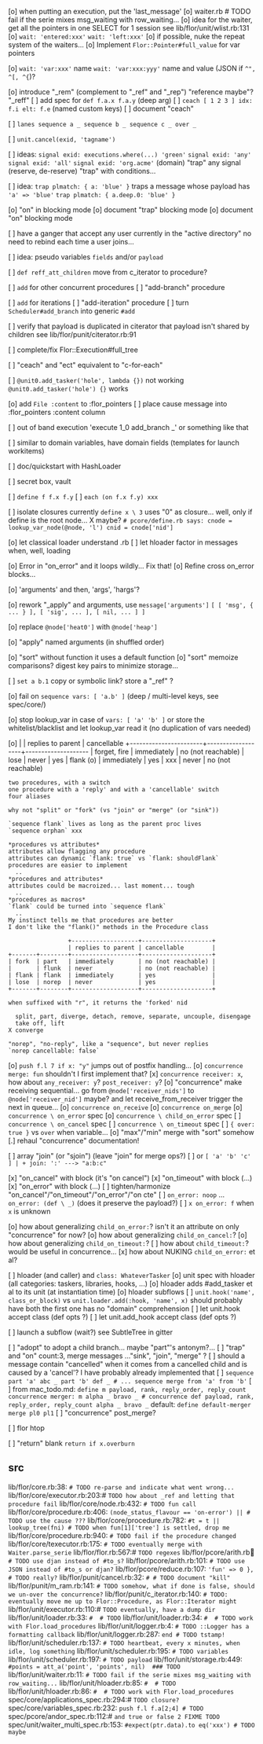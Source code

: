 
[o] when putting an execution, put the 'last_message'
[o] waiter.rb # TODO fail if the serie mixes msg_waiting with row_waiting...
[o] idea for the waiter, get all the pointers in one SELECT for 1 session
    see lib/flor/unit/wlist.rb:131
[o] `wait: 'entered:xxx'`
    `wait: 'left:xxx'`
[o] if possible, nuke the repeat system of the waiters...
[o] Implement `Flor::Pointer#full_value` for var pointers

[o] `wait: 'var:xxx'` name
    `wait: 'var:xxx:yyy'` name and value (JSON if `^", ^[, ^{`)?

[o] introduce "_rem" (complement to "_ref" and "_rep") "reference maybe"?
    "_reff"
[ ] add spec for `def f.a.x f.a.y` (deep arg)
[ ] `ceach [ 1 2 3 ] idx: f.i elt: f.e` (named custom keys)
[ ] document "ceach"

[ ] ```
    lanes
      sequence
        a _
      sequence
        b _
      sequence
        c _
        over _
    ```

[ ] `unit.cancel(exid, 'tagname')`

[ ] ideas:
    `signal exid: executions.where(...) 'green'`
    `signal exid: 'any'`
    `signal exid: 'all'`
    `signal exid: 'org.acme'` (domain)
    "trap" any signal (reserve, de-reserve)
    "trap" with conditions...

[ ] idea: `trap plmatch: { a: 'blue' }`
    traps a message whose payload has `'a' => 'blue'`
    `trap plmatch: { a.deep.0: 'blue' }`

[o] "on" in blocking mode
[o] document "trap" blocking mode
[o] document "on" blocking mode

[ ] have a ganger that accept any user currently in the "active directory"
    no need to rebind each time a user joins...

[ ] idea: pseudo variables `fields` and/or `payload`

[ ] `def reff_att_children` move from c_iterator to procedure?

[ ] `add` for other concurrent procedures
[ ] "add-branch" procedure

[ ] `add` for iterations
[ ] "add-iteration" procedure
[ ] turn `Scheduler#add_branch` into generic `#add`

[ ] verify that payload is duplicated in citerator
    that payload isn't shared by children
    see lib/flor/punit/citerator.rb:91

[ ] complete/fix Flor::Execution#full_tree

[ ] "ceach" and "ect" equivalent to "c-for-each"

[ ] `@unit0.add_tasker('hole', lambda {})` not working
    `@unit0.add_tasker('hole') {}` works

[o] add `File :content` to :flor_pointers
[ ] place cause message into :flor_pointers :content column

[ ] out of band execution
    'execute 1_0 add_branch _'
    or something like that

[ ] similar to domain variables, have domain fields (templates for launch workitems)

[ ] doc/quickstart with HashLoader

[ ] secret box, vault

[ ] ```
    define f f.x f.y
    ```
[ ] ```
    each (on f.x f.y)
      xxx
    ```

[ ] isolate closures
    currently `define x \ 3` uses "0" as closure...
    well, only if define is the root node... X maybe?
    ``` # pcore/define.rb says:
    cnode = lookup_var_node(@node, 'l')
    cnid = cnode['nid']
    ```

[o] let classical loader understand .rb
[ ] let hloader factor in messages when, well, loading


[o] Error in "on_error" and it loops wildly... Fix that!
[o] Refine cross on_error blocks...

[o] 'arguments' and then, 'args', 'hargs'?

[o] rework "_apply" and arguments, use `message['arguments']`
    ```
    [ [ 'msg', { ... } ],
      [ 'sig', ... ],
      [ nil, ... ] ]
    ```

[o] replace `@node['heat0']` with `@node['heap']`

[o] "apply" named arguments (in shuffled order)

[o] "sort" without function it uses a default function
[o] "sort" memoize comparisons? digest key pairs to minimize storage...

[ ] ```
    set a b.1
    ```
    copy or symbolic link?
    store a "_ref" ?

[o] fail on `sequence vars: [ 'a.b' ]` (deep / multi-level keys, see spec/core/)

[o] stop lookup_var in case of `vars: [ 'a' 'b' ]`
    or store the whitelist/blacklist and let lookup_var read it
       (no duplication of vars needed)

[o] |                       | replies to parent | cancellable
    +-----------------------+-------------------+--------------------
    | forget, fire          | immediately       | no (not reachable)
    | lose                  | never             | yes
    | flank (o)             | immediately       | yes
    | xxx                   | never             | no (not reachable)

    two procedures, with a switch
    one procedure with a 'reply' and with a 'cancellable' switch
    four aliases

    why not "split" or "fork" (vs "join" or "merge" (or "sink"))

    `sequence flank` lives as long as the parent proc lives
    `sequence orphan` xxx

    *procedures vs attributes*
    attributes allow flagging any procedure
    attributes can dynamic `flank: true` vs `flank: shouldFlank`
    procedures are easier to implement
      ..
    *procedures and attributes*
    attributes could be macroized... last moment... tough
      ..
    *procedures as macros*
    `flank` could be turned into `sequence flank`
      ..
    My instinct tells me that procedures are better
    I don't like the "flank()" methods in the Procedure class

                     +-------------------+--------------------+
                     | replies to parent | cancellable        |
    +-------+--------+-------------------+--------------------+
    | fork  | part   | immediately       | no (not reachable) |
    |       | flunk  | never             | no (not reachable) |
    | flank | flank  | immediately       | yes                |
    | lose  | norep  | never             | yes                |
    +-------+--------+-------------------+--------------------+

    when suffixed with "r", it returns the 'forked' nid

      split, part, diverge, detach, remove, separate, uncouple, disengage
      take off, lift
    X converge

    "norep", "no-reply", like a "sequence", but never replies
    `norep cancellable: false`

[o] `push f.l 7 if x: "y"` jumps out of postfix handling...
[o] `concurrence merge: fun` shouldn't I first implement that?
[x] `concurrence receiver: x`, how about `any_receiver: y`? `post_receiver: y`?
[o] "concurrence" make receiving sequential...
    go from `@node['receiver_nids']` to `@node['receiver_nid']` maybe?
    and let receive_from_receiver trigger the next in queue...
[o] `concurrence on_receive`
[o] `concurrence on_merge`
[o] `concurrence \ on_error` spec
[o] `concurrence \ child_on_error` spec
[ ] `concurrence \ on_cancel` spec
[ ] `concurrence \ on_timeout` spec
[ ] `{ over: true }` vs `over` when variable...
[o] "max"/"min" merge with "sort" somehow
[.] rehaul "concurrence" documentation!

[ ] array "join" (or "sjoin") (leave "join" for merge ops?)
[ ] or `[ 'a' 'b' 'c' ] | + join: ':' ---> "a:b:c"`

[x] "on_cancel" with block (it's "on cancel")
[x] "on_timeout" with block (...)
[x] "on_error" with block (...)
[ ] tighten/harmonize "on_cancel"/"on_timeout"/"on_error"/"on cte"
[ ] `on_error: noop` ... `on_error: (def \ _)` (does it preserve the payload?)
[ ] `x on_error: f` when `x` is unknown

[o] how about generalizing `child_on_error:`?
    isn't it an attribute on only "concurrence" for now?
[o] how about generalizing `child_on_cancel:`?
[o] how about generalizing `child_on_timeout:`?
[ ] how about `child_timeout:`? would be useful in concurrence...
[x] how about NUKING `child_on_error:` et al?

[ ] hloader (and caller) and `class: WhateverTasker`
[o] unit spec with hloader (all categories: taskers, libraries, hooks, ...)
[o] hloader adds #add_tasker et al to its unit (at instantiation time)
[o] hloader subflows
[ ] `unit.hook('name', class_or_block)` vs `unit.loader.add(:hook, 'name', x)`
    should probably have both
    the first one has no "domain" comprehension
[ ] let unit.hook accept class (def opts ?)
[ ] let unit.add_hook accept class (def opts ?)

[ ] launch a subflow (wait?) see SubtleTree in gitter

[ ] "adopt" to adopt a child branch...
    maybe "part"'s antonym?...
[ ] "trap" and "on" count:3, merge messages
    ..."sink", "join", "merge" ?
[ ] should a message contain "cancelled" when it comes from a cancelled
    child and is caused by a 'cancel'?
    I have probably already implemented that
[ ] ```
    sequence
      part 'a'
        abc _
      part 'b'
        def _
    # ...
    sequence
      merge
        from 'a'
        from 'b'
    ```
[ ] from mac_todo.md:
    ```
    define m payload, rank, reply_order, reply_count
    concurrence merger: m
      alpha _
      bravo _
    #
    concurrence
      def payload, rank, reply_order, reply_count
      alpha _
      bravo _
    ```
    default:
    ```
    define default-merger
      merge pl0 pl1
    ```
[ ] "concurrence" post_merge?

[ ] flor htop

[ ] "return" blank `return if x.overburn`


## src

lib/flor/core.rb:38:
  ```# TODO re-parse and indicate what went wrong...```
lib/flor/core/executor.rb:203:#
  ```TODO how about _ref and letting that procedure fail```
lib/flor/core/node.rb:432:
  ```# TODO fun call```
lib/flor/core/procedure.rb:406:
  ```(node_status_flavour == 'on-error') || # TODO use the cause ???```
lib/flor/core/procedure.rb:782:
  ```#t = t || lookup_tree(fni) # TODO when fun[1]['tree'] is settled, drop me```
lib/flor/core/procedure.rb:940:
  ```# TODO fail if the procedure changed```
lib/flor/core/texecutor.rb:175:
  ```# TODO eventually merge with Waiter.parse_serie```
lib/flor/flor.rb:567:#
  ```TODO regexes```
lib/flor/pcore/arith.rb:100:
  ```# TODO use djan instead of #to_s?```
lib/flor/pcore/arith.rb:101:
  ```# TODO use JSON instead of #to_s or djan?```
lib/flor/pcore/reduce.rb:107:
  ```'fun' => 0 },   # TODO really?```
lib/flor/punit/cancel.rb:32:
  ```# # TODO document "kill"```
lib/flor/punit/m_ram.rb:141:
  ```# TODO somehow, what if done is false, should we un-over the concurrence?```
lib/flor/punit/c_iterator.rb:140:
  ```# TODO: eventually move me up to Flor::Procedure, as Flor::Iterator might```
lib/flor/unit/executor.rb:110:#
  ```TODO eventually, have a dump dir```
lib/flor/unit/loader.rb:33:
  ```#  # TODO```
lib/flor/unit/loader.rb:34:
  ```#  # TODO work with Flor.load_procedures```
lib/flor/unit/logger.rb:4:
  ```# TODO ::Logger has a formatting callback```
lib/flor/unit/logger.rb:287:
  ```end # TODO tstamp!```
lib/flor/unit/scheduler.rb:137:
  ```# TODO heartbeat, every x minutes, when idle, log something```
lib/flor/unit/scheduler.rb:195:
  ```# TODO variables```
lib/flor/unit/scheduler.rb:197:
  ```# TODO payload```
lib/flor/unit/storage.rb:449:
  ```#points = att_a('point', 'points', nil)  ### TODO```
lib/flor/unit/waiter.rb:11:
  ```# TODO fail if the serie mixes msg_waiting with row_waiting...```
lib/flor/unit/hloader.rb:85:
  ```#  # TODO```
lib/flor/unit/hloader.rb:86:
  ```#  # TODO work with Flor.load_procedures```
spec/core/applications_spec.rb:294:#
  ```TODO closure?```
spec/core/variables_spec.rb:232:
  ```push f.l f.a[2;4] # TODO```
spec/pcore/andor_spec.rb:112:#
  ```and true or false 2 FIXME TODO```
spec/unit/waiter_multi_spec.rb:153:
  ```#expect(ptr.data).to eq('xxx') # TODO maybe```

